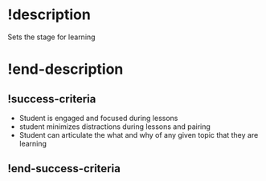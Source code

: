 # !description
Sets the stage for learning
# !end-description 

## !success-criteria
- Student is engaged and focused during lessons 
- student minimizes distractions during lessons and pairing 
- Student can articulate the what and why of any given topic that they are learning
## !end-success-criteria 

